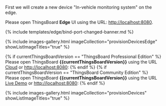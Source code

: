 First we will create a new device "In-vehicle monitoring system" on the edge.

Please open ThingsBoard **Edge** UI using the URL: [http://localhost:8080](http://localhost:8080).

{% include templates/edge/bind-port-changed-banner.md %}

{% include images-gallery.html imageCollection="provisionDevicesEdge" showListImageTitles="true" %}

{% if currentThingsBoardVersion == "ThingsBoard Professional Edition" %}
Please open ThingsBoard **{{currentThingsBoardVersion}}** using the URL [Cloud](https://thingsboard.cloud) or [http://localhost:8080](http://localhost:8080):
{% endif %}
{% if currentThingsBoardVersion == "ThingsBoard Community Edition" %}
Please open ThingsBoard **{{currentThingsBoardVersion}}** using the URL [Live Demo](https://demo.thingsboard.io) or [http://localhost:8080](http://localhost:8080):
{% endif %}

{% include images-gallery.html imageCollection="provisionDevices" showListImageTitles="true" %}